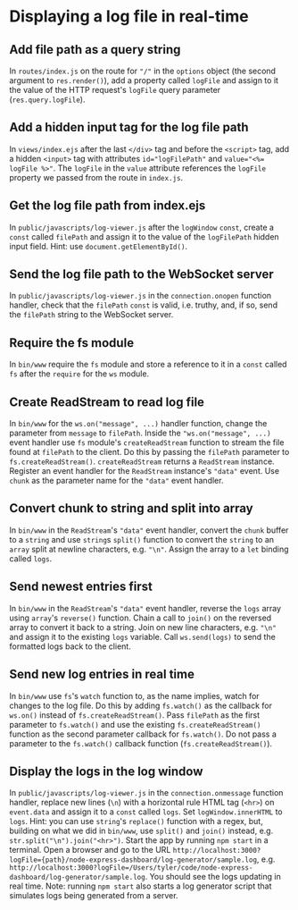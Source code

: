 # Displaying a log file in real-time

## Add file path as a query string
In `routes/index.js` on the route for `"/"` in the `options` object (the second argument to `res.render()`), add a property called `logFile` and assign to it the value of the HTTP request's `logFile` query parameter (`res.query.logFile`).

## Add a hidden input tag for the log file path
In `views/index.ejs` after the last `</div>` tag and before the `<script>` tag, add a hidden `<input>` tag with attributes `id="logFilePath"` and `value="<%= logFile %>"`. The `logFile` in the `value` attribute references the `logFile` property we passed from the route in `index.js`.

## Get the log file path from index.ejs
In `public/javascripts/log-viewer.js` after the `logWindow` `const`, create a `const` called `filePath` and assign it to the value of the `logFilePath` hidden input field. Hint: use `document.getElementById()`.

## Send the log file path to the WebSocket server
In `public/javascripts/log-viewer.js` in the `connection.onopen` function handler, check that the `filePath` `const` is valid, i.e. truthy, and, if so, send the `filePath` string to the WebSocket server.

## Require the fs module
In `bin/www` require the `fs` module and store a reference to it in a `const` called `fs` after the `require` for the `ws` module.

## Create ReadStream to read log file
In `bin/www` for the `ws.on("message", ...)` handler function, change the parameter from `message` to `filePath`. Inside the `"ws.on("message", ...)` event handler use `fs` module's `createReadStream` function to stream the file found at `filePath` to the client. Do this by passing the `filePath` parameter to `fs.createReadStream()`. `createReadStream` returns a `ReadStream` instance. Register an event handler for the `ReadStream` instance's `"data"` event. Use `chunk` as the parameter name for the `"data"` event handler.

## Convert chunk to string and split into array
In `bin/www` in the `ReadStream`'s `"data"` event handler, convert the `chunk` buffer to a `string` and use `string`s `split()` function to convert the `string` to an `array` split at newline characters, e.g. `"\n"`. Assign the array to a `let` binding called `logs`.

## Send newest entries first
In `bin/www` in the `ReadStream`'s `"data"` event handler, reverse the `logs` array using `array`'s `reverse()` function. Chain a call to `join()` on the reversed array to convert it back to a string. Join on new line characters, e.g. `"\n"` and assign it to the existing `logs` variable. Call `ws.send(logs)` to send the formatted logs back to the client.

## Send new log entries in real time
In `bin/www` use `fs`'s `watch` function to, as the name implies, watch for changes to the log file. Do this by adding `fs.watch()` as the callback for `ws.on()` instead of `fs.createReadStream()`. Pass `filePath` as the first parameter to `fs.watch()` and use the existing `fs.createReadStream()` function as the second parameter callback for `fs.watch()`. Do not pass a parameter to the `fs.watch()` callback function (`fs.createReadStream()`).

## Display the logs in the log window
In `public/javascripts/log-viewer.js` in the `connection.onmessage` function handler, replace new lines (`\n`) with a horizontal rule HTML tag (`<hr>`) on `event.data` and assign it to a `const` called `logs`. Set `logWindow.innerHTML` to `logs`. Hint: you can use `string`'s `replace()` function with a regex, but, building on what we did in `bin/www`, use `split()` and `join()` instead, e.g. `str.split("\n").join("<hr>")`. Start the app by running `npm start` in a terminal. Open a browser and go to the URL `http://localhost:3000?logFile={path}/node-express-dashboard/log-generator/sample.log`, e.g. `http://localhost:3000?logFile=/Users/tyler/code/node-express-dashboard/log-generator/sample.log`. You should see the logs updating in real time. Note: running `npm start` also starts a log generator script that simulates logs being generated from a server.